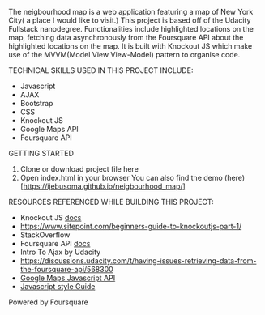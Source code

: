 The neigbourhood map is a web application featuring a map of New York City( a place I  would like to visit.) This project is based off of the Udacity Fullstack nanodegree.
Functionalities include highlighted locations on the map, fetching data asynchronously from the Foursquare API about the highlighted locations on the map.
It is built with Knockout JS which make use of the MVVM(Model View View-Model) pattern to organise code.

TECHNICAL SKILLS USED IN THIS PROJECT INCLUDE:
* Javascript
* AJAX
* Bootstrap
* CSS
* Knockout JS
* Google Maps API
* Foursquare API


GETTING STARTED
1. Clone or download project file here
2. Open index.html in your browser
You can also find the demo (here)[https://ijebusoma.github.io/neigbourhood_map/]
 
RESOURCES REFERENCED WHILE BUILDING THIS PROJECT:
* Knockout JS [docs](www.knockoutjs.com)
* https://www.sitepoint.com/beginners-guide-to-knockoutjs-part-1/
* StackOverflow
* Foursquare API [docs](https://developer.foursquare.com/docs/api/venues/search)
* Intro To Ajax by Udacity
* https://discussions.udacity.com/t/having-issues-retrieving-data-from-the-foursquare-api/568300
* [Google Maps Javascript API](https://developers.google.com/maps/documentation/javascript/)
* [Javascript style Guide](http://udacity.github.io/frontend-nanodegree-styleguide/javascript.html) 


Powered by Foursquare
